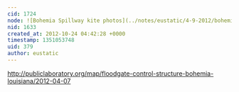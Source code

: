```yaml
---
cid: 1724
node: ![Bohemia Spillway kite photos](../notes/eustatic/4-9-2012/bohemia-spillway-kite-photos)
nid: 1633
created_at: 2012-10-24 04:42:28 +0000
timestamp: 1351053748
uid: 379
author: eustatic
---
```


http://publiclaboratory.org/map/floodgate-control-structure-bohemia-louisiana/2012-04-07